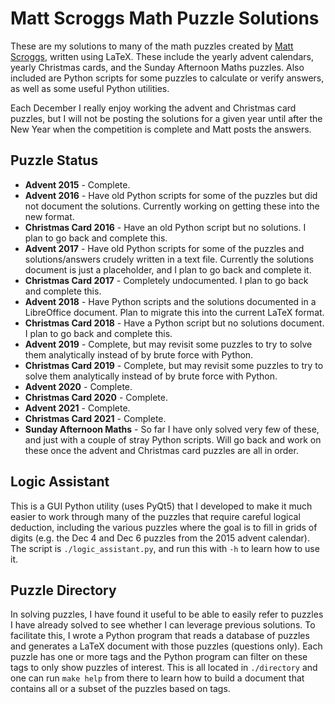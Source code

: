 # Matt Scroggs Math Puzzle Solutions

These are my solutions to many of the math puzzles created by [Matt Scroggs](https://www.mscroggs.co.uk/), written using LaTeX.
These include the yearly advent calendars, yearly Christmas cards, and the Sunday Afternoon Maths puzzles.
Also included are Python scripts for some puzzles to calculate or verify answers, as well as some useful Python utilities.

Each December I really enjoy working the advent and Christmas card puzzles, but I will not be posting the solutions for a given year until after the New Year when the competition is complete and Matt posts the answers.

## Puzzle Status

- **Advent 2015** - Complete.
- **Advent 2016** - Have old Python scripts for some of the puzzles but did not document the solutions. Currently working on getting these into the new format.
- **Christmas Card 2016** - Have an old Python script but no solutions. I plan to go back and complete this.
- **Advent 2017** - Have old Python scripts for some of the puzzles and solutions/answers crudely written in a text file. Currently the solutions document is just a placeholder, and I plan to go back and complete it.
- **Christmas Card 2017** - Completely undocumented. I plan to go back and complete this.
- **Advent 2018** - Have Python scripts and the solutions documented in a LibreOffice document. Plan to migrate this into the current LaTeX format.
- **Christmas Card 2018** - Have a Python script but no solutions document. I plan to go back and complete this.
- **Advent 2019** - Complete, but may revisit some puzzles to try to solve them analytically instead of by brute force with Python.
- **Christmas Card 2019** - Complete, but may revisit some puzzles to try to solve them analytically instead of by brute force with Python.
- **Advent 2020** - Complete.
- **Christmas Card 2020** - Complete.
- **Advent 2021** - Complete.
- **Christmas Card 2021** - Complete.
- **Sunday Afternoon Maths** - So far I have only solved very few of these, and just with a couple of stray Python scripts. Will go back and work on these once the advent and Christmas card puzzles are all in order.

## Logic Assistant

This is a GUI Python utility (uses PyQt5) that I developed to make it much easier to work through many of the puzzles that require careful logical deduction, including the various puzzles where the goal is to fill in grids of digits (e.g. the Dec 4 and Dec 6 puzzles from the 2015 advent calendar).
The script is `./logic_assistant.py`, and run this with `-h` to learn how to use it.

## Puzzle Directory

In solving puzzles, I have found it useful to be able to easily refer to puzzles I have already solved to see whether I can leverage previous solutions.
To facilitate this, I wrote a Python program that reads a database of puzzles and generates a LaTeX document with those puzzles (questions only).
Each puzzle has one or more tags and the Python program can filter on these tags to only show puzzles of interest.
This is all located in `./directory` and one can run `make help` from there to learn how to build a document that contains all or a subset of the puzzles based on tags.
